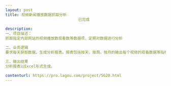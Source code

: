 ```yaml
---                
layout: post       
title: 视频新闻播放数据抓取分析
                                已完成
           
description: 
一、项目描述：
抓取指定内部网站的视频播放数观看数等数据项，定期对数据进行分析

二、业务逻辑
要求每天获取数据，生成分析报表。报表包括按天，按周，按月的输出每个视频的观看数据等指标。

三、输出结果
分析报表以Excel形式生成。
     
contenturl: https://pro.lagou.com/project/5620.html      
---                 
```

